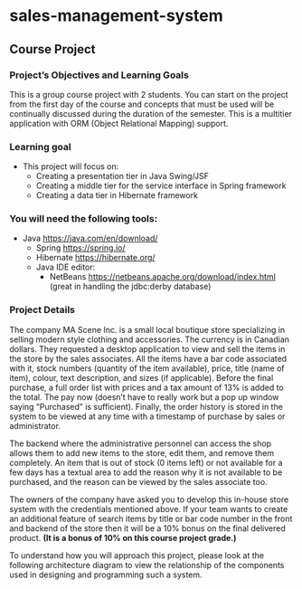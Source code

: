 # sales-management-system
## Course Project
### Project’s Objectives and Learning Goals
This is a group course project with 2 students. You can start on the project from the first day of the course and concepts that must be used will be continually discussed during the duration of the semester. This is a multitier application with ORM (Object Relational Mapping) support.
### Learning goal
* This project will focus on:
  * Creating a presentation tier in Java Swing/JSF
  * Creating a middle tier for the service interface in Spring framework
  * Creating a data tier in Hibernate framework
  
### You will need the following tools:
* Java https://java.com/en/download/
  * Spring https://spring.io/
  * Hibernate https://hibernate.org/
  * Java IDE editor:
    * NetBeans https://netbeans.apache.org/download/index.html (great in handling the jdbc:derby database)
    
### Project Details
The company MA Scene Inc. is a small local boutique store specializing in selling modern style clothing and accessories. The currency is in Canadian dollars. They requested a desktop application to view and sell the items in the store by the sales associates. All the items have a bar code associated with it, stock numbers (quantity of the item available), price, title (name of item), colour, text description, and sizes (if applicable). Before the final purchase, a full order list with prices and a tax amount of 13% is added to the total. The pay now (doesn’t have to really work but a pop up window saying “Purchased” is sufficient). Finally, the order history is stored in the system to be viewed at any time with a timestamp of purchase by sales or administrator.

The backend where the administrative personnel can access the shop allows them to add new items to the store, edit them, and remove them completely. An item that is out of stock (0 items left) or not available for a few days has a textual area to add the reason why it is not available to be purchased, and the reason can be viewed by the sales associate too.

The owners of the company have asked you to develop this in-house store system with the credentials mentioned above. If your team wants to create an additional feature of search items by title or bar code number in the front and backend of the store then it will be a 10% bonus on the final delivered product. **(It is a bonus of 10% on this course project grade.)**

To understand how you will approach this project, please look at the following architecture diagram to view the relationship of the components used in designing and programming such a system.
